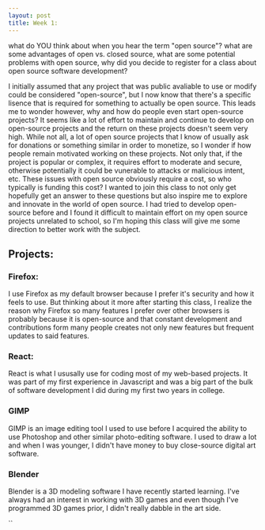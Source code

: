 ```yaml
---
layout: post
title: Week 1:
---
```


what do YOU think about when you hear the term "open source"? 
what are some advantages of open vs. closed source, 
what are some potential problems with open source, 
why did you decide to register for a class about open source software development?

I initially assumed that any project that was public avaliable to use or modify could be considered "open-source", but I now know that there's a specific lisence that is required for something to actually be open source. This leads me to wonder however, why and how do people even start open-source projects? It seems like a lot of effort to maintain and continue to develop on open-source projects and the return on these projects doesn't seem very high. While not all, a lot of open source projects that I know of usually ask for donations or something similar in order to monetize, so I wonder if how people remain motivated working on these projects. Not only that, if the project is popular or complex, it requires effort to moderate and secure, otherwise potentially it could be vunerable to attacks or malicious intent, etc. These issues with open source obviously require a cost, so who typically is funding this cost?
I wanted to join this class to not only get hopefully get an answer to these questions but also inspire me to explore and innovate in the world of open source. I had tried to develop open-source before and I found it difficult to maintain effort on my open source projects unrelated to school, so I'm hoping this class will give me some direction to better work with the subject.

## Projects:
### Firefox:
I use Firefox as my default browser because I prefer it's security and how it feels to use. But thinking about it more after starting this class, I realize the reason why Firefox so many features I prefer over other browsers is probably because it is open-source and that constant development and contributions form many people creates not only new features but frequent updates to said features.
### React:
React is what I ususally use for coding most of my web-based projects. It was part of my first experience in Javascript and was a big part of the bulk of software development I did during my first two years in college.
### GIMP
GIMP is an image editing tool I used to use before I acquired the ability to use Photoshop and other similar photo-editing software. I used to draw a lot and when I was younger, I didn't have money to buy close-source digital art software.
### Blender
Blender is a 3D modeling software I have recently started learning. I've always had an interest in working with 3D games and even though I've programmed 3D games prior, I didn't really dabble in the art side.

``